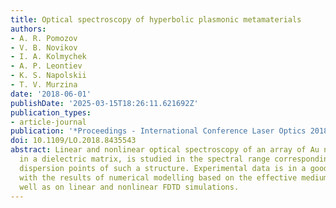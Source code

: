 ```yaml
---
title: Optical spectroscopy of hyperbolic plasmonic metamaterials
authors:
- A. R. Pomozov
- V. B. Novikov
- I. A. Kolmychek
- A. P. Leontiev
- K. S. Napolskii
- T. V. Murzina
date: '2018-06-01'
publishDate: '2025-03-15T18:26:11.621692Z'
publication_types:
- article-journal
publication: '*Proceedings - International Conference Laser Optics 2018*'
doi: 10.1109/LO.2018.8435543
abstract: Linear and nonlinear optical spectroscopy of an array of Au nanorods, embedded
  in a dielectric matrix, is studied in the spectral range corresponding to specific
  dispersion points of such a structure. Experimental data is in a good agreement
  with the results of numerical modelling based on the effective medium model, as
  well as on linear and nonlinear FDTD simulations.
---
```

